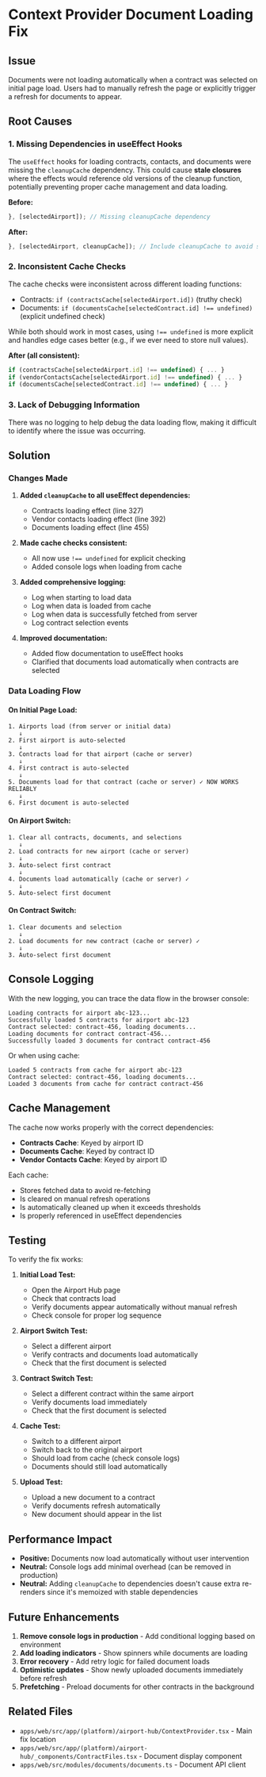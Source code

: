 # Context Provider Document Loading Fix

## Issue

Documents were not loading automatically when a contract was selected on initial page load. Users had to manually refresh the page or explicitly trigger a refresh for documents to appear.

## Root Causes

### 1. **Missing Dependencies in useEffect Hooks**

The `useEffect` hooks for loading contracts, contacts, and documents were missing the `cleanupCache` dependency. This could cause **stale closures** where the effects would reference old versions of the cleanup function, potentially preventing proper cache management and data loading.

**Before:**

```typescript
}, [selectedAirport]); // Missing cleanupCache dependency
```

**After:**

```typescript
}, [selectedAirport, cleanupCache]); // Include cleanupCache to avoid stale closures
```

### 2. **Inconsistent Cache Checks**

The cache checks were inconsistent across different loading functions:

- Contracts: `if (contractsCache[selectedAirport.id])` (truthy check)
- Documents: `if (documentsCache[selectedContract.id] !== undefined)` (explicit undefined check)

While both should work in most cases, using `!== undefined` is more explicit and handles edge cases better (e.g., if we ever need to store null values).

**After (all consistent):**

```typescript
if (contractsCache[selectedAirport.id] !== undefined) { ... }
if (vendorContactsCache[selectedAirport.id] !== undefined) { ... }
if (documentsCache[selectedContract.id] !== undefined) { ... }
```

### 3. **Lack of Debugging Information**

There was no logging to help debug the data loading flow, making it difficult to identify where the issue was occurring.

## Solution

### Changes Made

1. **Added `cleanupCache` to all useEffect dependencies:**
   - Contracts loading effect (line 327)
   - Vendor contacts loading effect (line 392)
   - Documents loading effect (line 455)

2. **Made cache checks consistent:**
   - All now use `!== undefined` for explicit checking
   - Added console logs when loading from cache

3. **Added comprehensive logging:**
   - Log when starting to load data
   - Log when data is loaded from cache
   - Log when data is successfully fetched from server
   - Log contract selection events

4. **Improved documentation:**
   - Added flow documentation to useEffect hooks
   - Clarified that documents load automatically when contracts are selected

### Data Loading Flow

#### On Initial Page Load:

```
1. Airports load (from server or initial data)
   ↓
2. First airport is auto-selected
   ↓
3. Contracts load for that airport (cache or server)
   ↓
4. First contract is auto-selected
   ↓
5. Documents load for that contract (cache or server) ✓ NOW WORKS RELIABLY
   ↓
6. First document is auto-selected
```

#### On Airport Switch:

```
1. Clear all contracts, documents, and selections
   ↓
2. Load contracts for new airport (cache or server)
   ↓
3. Auto-select first contract
   ↓
4. Documents load automatically (cache or server) ✓
   ↓
5. Auto-select first document
```

#### On Contract Switch:

```
1. Clear documents and selection
   ↓
2. Load documents for new contract (cache or server) ✓
   ↓
3. Auto-select first document
```

## Console Logging

With the new logging, you can trace the data flow in the browser console:

```
Loading contracts for airport abc-123...
Successfully loaded 5 contracts for airport abc-123
Contract selected: contract-456, loading documents...
Loading documents for contract contract-456...
Successfully loaded 3 documents for contract contract-456
```

Or when using cache:

```
Loaded 5 contracts from cache for airport abc-123
Contract selected: contract-456, loading documents...
Loaded 3 documents from cache for contract contract-456
```

## Cache Management

The cache now works properly with the correct dependencies:

- **Contracts Cache**: Keyed by airport ID
- **Documents Cache**: Keyed by contract ID
- **Vendor Contacts Cache**: Keyed by airport ID

Each cache:

- Stores fetched data to avoid re-fetching
- Is cleared on manual refresh operations
- Is automatically cleaned up when it exceeds thresholds
- Is properly referenced in useEffect dependencies

## Testing

To verify the fix works:

1. **Initial Load Test:**
   - Open the Airport Hub page
   - Check that contracts load
   - Verify documents appear automatically without manual refresh
   - Check console for proper log sequence

2. **Airport Switch Test:**
   - Select a different airport
   - Verify contracts and documents load automatically
   - Check that the first document is selected

3. **Contract Switch Test:**
   - Select a different contract within the same airport
   - Verify documents load immediately
   - Check that the first document is selected

4. **Cache Test:**
   - Switch to a different airport
   - Switch back to the original airport
   - Should load from cache (check console logs)
   - Documents should still load automatically

5. **Upload Test:**
   - Upload a new document to a contract
   - Verify documents refresh automatically
   - New document should appear in the list

## Performance Impact

- **Positive:** Documents now load automatically without user intervention
- **Neutral:** Console logs add minimal overhead (can be removed in production)
- **Neutral:** Adding `cleanupCache` to dependencies doesn't cause extra re-renders since it's memoized with stable dependencies

## Future Enhancements

1. **Remove console logs in production** - Add conditional logging based on environment
2. **Add loading indicators** - Show spinners while documents are loading
3. **Error recovery** - Add retry logic for failed document loads
4. **Optimistic updates** - Show newly uploaded documents immediately before refresh
5. **Prefetching** - Preload documents for other contracts in the background

## Related Files

- `apps/web/src/app/(platform)/airport-hub/ContextProvider.tsx` - Main fix location
- `apps/web/src/app/(platform)/airport-hub/_components/ContractFiles.tsx` - Document display component
- `apps/web/src/modules/documents/documents.ts` - Document API client
